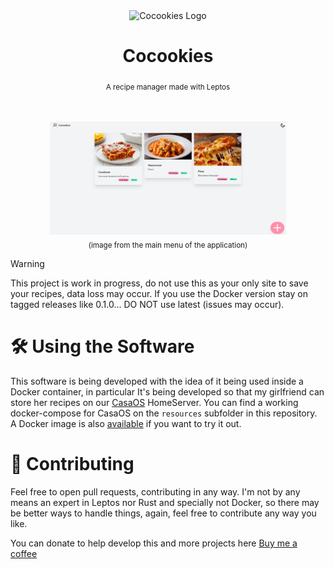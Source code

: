 <div align="center">
<picture>
    <source srcset="./resources/Cocookies.png" media="(prefers-color-scheme: dark)"/>
    <img width="120" height="120" src="./resources/Cocookies.png" alt="Cocookies Logo"/>
</picture>

<h1>Cocookies</h1>
<sub>A recipe manager made with Leptos</sub>

<br/><br/>
<img width="75%" src="./resources/screenshots/home.png">
<br/>
<sub>(image from the main menu of the application)</sub>
</div>

> [!WARNING]
> This project is work in progress, do not use this as your only site to save your recipes, data loss may occur.
> If you use the Docker version stay on tagged releases like 0.1.0... DO NOT use latest (issues may occur).

# 🛠️ Using the Software
This software is being developed with the idea of it being used inside a Docker container, in particular It's being developed so that my girlfriend can store her recipes on our [CasaOS](https://www.casaos.io/) HomeServer.
You can find a working docker-compose for CasaOS on the `resources` subfolder in this repository. A Docker image is also [available](https://hub.docker.com/r/mariinkys/cocookies) if you want to try it out.

# 🧰 Contributing

Feel free to open pull requests, contributing in any way. I'm not by any means an expert in Leptos nor Rust and specially not Docker, so there may be better ways to handle things, again, feel free to contribute any way you like.

You can donate to help develop this and more projects here [Buy me a coffee](https://www.buymeacoffee.com/mariinkys)
